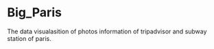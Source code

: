 # Big_Paris
The data visualasition of photos information of tripadvisor and subway station of paris.
